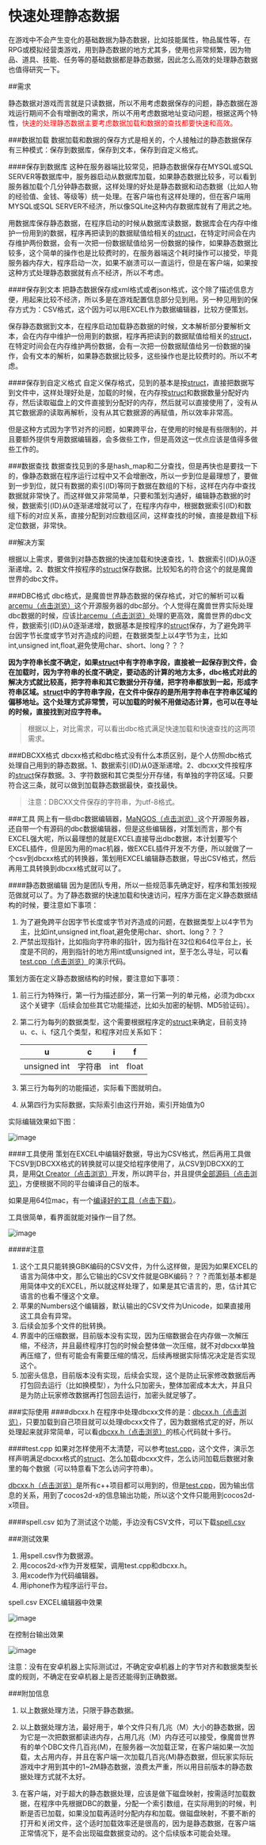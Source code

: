 # 快速处理静态数据

在游戏中不会产生变化的基础数据为静态数据，比如技能属性，物品属性等，在RPG或模拟经营类游戏，用到静态数据的地方尤其多，使用也非常频繁，因为物品、道具、技能、任务等的基础数据都是静态数据，因此怎么高效的处理静态数据也值得研究一下。

##需求

静态数据对游戏而言就是只读数据，所以不用考虑数据保存的问题，静态数据在游戏运行期间不会有增删改的需求，所以不用考虑数据地址变动问题，根据这两个特性，<font color="red">快速的处理静态数据主要考虑数据加载和数据的查找都要快速和高效。</font>

###数据加载
数据加载和数据的保存方式是相关的，个人接触过的静态数据保存有三种模式：保存到数据库，保存到文本，保存到自定义格式。

####保存到数据库
这种在服务器端比较常见，把静态数据保存在MYSQL或SQL SERVER等数据库中，服务器启动从数据库加载，如果静态数据比较多，可以看到服务器加载个几分钟静态数据，这样处理的好处是静态数据和动态数据（比如人物的经验值、金钱、等级等）统一处理。在客户端也有这样处理的，但在客户端用MYSQL或SQL SERVER不经济，所以像SQLite这种内存数据库就有了用武之地。

用数据库保存静态数据，在程序启动的时候从数据库读数据，数据库会在内存中维护一份用到的数据，程序再把读到的数据赋值给相关的[struct](http://baike.baidu.com/view/1534200.htm)，在特定时间会在内存维护两份数据，会有一次把一份数据赋值给另一份数据的操作，如果静态数据比较多，这个简单的操作也是比较费时的，在服务器端这个耗时操作可以接受，毕竟服务器内存大，程序启动一次，如果不崩溃可以一直运行，但是在客户端，如果按这种方式处理静态数据就有点不经济，所以不考虑。

####保存到文本
把静态数据保存成xml格式或者json格式，这个除了描述信息方便，用起来比较不经济，所以多是在游戏配置信息部分见到用。另一种见用到的保存方式为：CSV格式，这个因为可以用EXCEL作为数据编辑器，比较方便策划。

保存静态数据到文本，在程序启动加载静态数据的时候，文本解析部分要解析文本，会在内存中维护一份用到的数据，程序再把读到的数据赋值给相关的[struct](http://baike.baidu.com/view/1534200.htm)，在特定时间会在内存维护两份数据，会有一次把一份数据赋值给另一份数据的操作，会有文本的解析，如果静态数据比较多，这些操作也是比较费时的。所以不考虑。

####保存到自定义格式
自定义保存格式，见到的基本是按[struct](http://baike.baidu.com/view/1534200.htm)，直接把数据写到文件中，这样处理好处是，加载的时候，在内存按[struct](http://baike.baidu.com/view/1534200.htm)和数据数量分配好内存，然后读取磁盘上的文件直接到分配好的内存，然后就可以直接使用了，没有从其它数据源的读取再解析，没有从其它数据源的再赋值，所以效率非常高。

但是这种方式因为字节对齐的问题，如果跨平台，在使用的时候是有些限制的，并且要额外提供专用数据编辑器，会多做些工作，但是高效这一优点应该是值得多做些工作的。

###数据查找
数据查找见到的多是hash_map和二分查找，但是再快也是要找一下的，像静态数据在程序运行过程中又不会增删改，所以一步到位是最理想了，要做到一步到位，就只有数据的索引(ID)等同于数据在数组的下标，这样在内存中查找数据就非常快了。而这样做又非常简单，只要和策划沟通好，编辑静态数据的时候，数据索引(ID)从0逐渐递增就可以了，在程序内存中，根据数据索引(ID)和数组下标的对应关系，直接分配到对应数组区间，这样查找的时候，直接是数组下标定位数据，非常快。

##解决方案

根据以上需求，要做到对静态数据的快速加载和快速查找，1、数据索引(ID)从0逐渐递增。2、数据文件按程序的[struct](http://baike.baidu.com/view/1534200.htm)保存数据。比较知名的符合这个的就是魔兽世界的dbc文件。

###DBC格式
dbc格式，是魔兽世界静态数据的保存格式，对它的解析可以看[arcemu（点击浏览）](https://github.com/arcemu/arcemu)这个开源服务器的dbc部分。个人觉得在魔兽世界实际处理dbc数据的时候，应该比[arcemu（点击浏览）](https://github.com/arcemu/arcemu)处理的更高效，魔兽世界的dbc文件，数据索引(ID)从0逐渐递增，数据基本是按程序的[struct](http://baike.baidu.com/view/1534200.htm)保存，为了避免跨平台因字节长度或字节对齐造成的问题，在数据类型上以4字节为主，比如int,unsigned int,float,避免使用char、short、long？？？

**因为字符串长度不确定，如果[struct](http://baike.baidu.com/view/1534200.htm)中有字符串字段，直接被一起保存到文件，会在加载时，因为字符串的长度不确定，要动态的计算的地方太多，dbc格式对此的解决方式就比较高，把字符串和其它数据分开存储，把字符串都放到一起，形成字符串区域。[struct](http://baike.baidu.com/view/1534200.htm)中的字符串字段，在文件中保存的是所用字符串在字符串区域的偏移地址。这个处理方式非常赞，可以加载的时候不用做动态计算，也可以在寻址的时候，直接找到对应字符串。**

> 根据以上，对比需求，可以看出dbc格式满足快速加载和快速查找的这两项需求。

###DBCXX格式
dbcxx格式和dbc格式没有什么本质区别，是个人仿照dbc格式处理自己用到的静态数据。1、数据索引(ID)从0逐渐递增。2、dbcxx文件按程序的[struct](http://baike.baidu.com/view/1534200.htm)保存数据。3、字符数据和其它类型分开存储，有单独的字符区域。只要符合这三条，就可以做到加载静态数据最快，查找最快。

> 注意：DBCXX文件保存的字符串，为utf-8格式。

###工具
网上有一些dbc数据编辑器，[MaNGOS（点击浏览）](https://github.com/mangos)这个开源服务器，还自带一个有源码的dbc数据编辑器，但是这些编辑器，对策划而言，那个有EXCEL强大呢，所以最理想的就是EXCEL直接导出dbc数据，本计划要写个EXCEL插件，但是因为用的mac机器，做EXCEL插件开发不方便，所以就做了一个csv到dbcxx格式的转换器，策划用EXCEL编辑静态数据，导出CSV格式，然后再用工具转换到dbcxx格式就可以了。

####静态数据编辑
因为是团队专用，所以一些规范事先确定好，程序和策划按规范做就可以了。为了静态数据的快速加载和快速访问，程序方面在定义静态数据结构的时候，要注意如下事项：

1. 为了避免跨平台因字节长度或字节对齐造成的问题，在数据类型上以4字节为主，比如int,unsigned int,float,避免使用char、short、long？？？
2. 严禁出现指针，比如指向字符串的指针，因为指针在32位和64位平台上，长度是不同的，用到指针的地方用int或unsigned int，至于怎么寻址，可以看[test.cpp（点击浏览）](https://github.com/sunjianhua/dbcxx/blob/master/test.cpp)的演示代码。

策划方面在定义静态数据结构的时候，要注意如下事项：

1. 前三行为特殊行，第一行为描述部分，第一行第一列的单元格，必须为dbcxx这个关键字（后续会加些其它功能描述，比如头加密的秘钥、MD5验证码）。

2. 第二行为每列的数据类型，这个需要根据程序定的[struct](http://baike.baidu.com/view/1534200.htm)来确定，目前支持u、c、i、f这几个类型，和程序对应关系如下： 

	|u | c | i | f|
	|----|----|----|----|
	|unsigned int| 字符串 | int | float|

3. 第三行为每列的功能描述，实际看下图就明白。
4. 从第四行为实际数据，实际索引由这行开始，索引开始值为0

实际编辑效果如下图：

![image](README/1.png)

####工具使用
策划在EXCEL中编辑好数据，导出为CSV格式，然后再用工具做下CSV到DBCXX格式的转换就可以提交给程序使用了，从CSV到DBCXX的工具，是用[Qt Creator（点击浏览）](http://qt-project.org/)开发，所以跨平台，并且提供[全部源码（点击浏览）](https://github.com/sunjianhua/dbcxx/tree/master/DBCEX/DBCEX)，方便根据不同的平台编译自己的版本。

如果是用64位mac，有一个[编译好的工具（点击下载）](https://github.com/sunjianhua/dbcxx/releases/download/1.0/DBCEX.zip)。

工具很简单，看界面就能对操作一目了然。

![image](README/2.png)

#####注意
1. 这个工具只能转换GBK编码的CSV文件，为什么这样做，是因为如果EXCEL的语言为简体中文，那么它输出的CSV文件就是GBK编码？？？而策划基本都是用简体中文的EXCEL，所以就这样处理了，如果是其它语言的，恩，估计其它语言的也看不懂这个文章。
2. 苹果的Numbers这个编辑器，默认输出的CSV文件为Unicode，如果直接用这工具会有异常。
3. 后续会加多个文件的批转换。
4. 界面中的压缩数据，目前版本没有实现，因为压缩数据会在内存做一次解压缩，不经济，并且最终程序打包的时候会整体做一次压缩，就不对dbcxx单独再压缩了，但有可能会有需要压缩的情况，后续再根据实际情况决定是否实现这个。
5. 加密头信息，目前版本没有实现，后续会实现，这个是防止玩家修改数据后再打包回去运行（比如换模型），为什么只加密头，整体加密成本太大，并且只是为防止玩家修改数据再打包回去运行，加密头就足够了。

###实际使用
####dbcxx.h
在程序中处理dbcxx文件的是：[dbcxx.h（点击浏览）](https://github.com/sunjianhua/dbcxx/blob/master/dbcxx.h)，只要加载到自己项目就可以处理dbcxx文件了，因为数据格式定的好，所以处理起来就非常简单，可以看[dbcxx.h（点击浏览）](https://github.com/sunjianhua/dbcxx/blob/master/dbcxx.h)的核心代码就十多行。

####test.cpp
如果对怎样使用不太清楚，可以参考[test.cpp](https://github.com/sunjianhua/dbcxx/blob/master/test.cpp)，这个文件，演示怎样声明满足dbcxx格式的[struct](http://baike.baidu.com/view/1534200.htm)、怎么加载dbcxx文件，怎么访问加载后数据对象里的每个数据（可以特意看下怎么访问字符串）。

[dbcxx.h（点击浏览）](https://github.com/sunjianhua/dbcxx/blob/master/dbcxx.h)是所有c++项目都可以用到的，但是[test.cpp](https://github.com/sunjianhua/dbcxx/blob/master/test.cpp)，因为输出信息的关系，用到了cocos2d-x的信息输出功能，所以这个文件只能用到cocos2d-x项目。

####spell.csv
如为了测试这个功能，手边没有CSV文件，可以下载[spell.csv](https://github.com/sunjianhua/dbcxx/blob/master/spell.csv)

###测试效果
1. 用spell.csv作为数据源。 
2. 用cocos2d-x作为开发框架，调用test.cpp和dbcxx.h。
3. 用xcode作为代码编辑器。
4. 用iphone作为程序运行平台。

spell.csv EXCEL编辑器中效果

![image](README/1.png)

在控制台输出效果

![image](README/3.png)

注意：没有在安卓机器上实际测试过，不确定安卓机器上的字节对齐和数据类型长度的规则，不确定在安卓机器上是否还能得到正确数据。

###附加信息
1. 以上数据处理方法，只限于静态数据。

2. 以上数据处理方法，最好用于，单个文件只有几兆（M）大小的静态数据，因为它是一次把数据都读进内存，占用几兆（M）内存还可以接受，像魔兽世界有的单个DBC文件几百兆(M)，在服务器一次加载正常，在客户端如果一次加载，太占用内存，并且在客户端一次加载几百兆(M)静态数据，但玩家实际玩游戏中才用到其中的1~2M静态数据，浪费太严重，所以用目前版本的静态数据处理方式就不太好。

3. 在客户端，对于超大的静态数据处理，应该是做下磁盘映射，按需适时加载数据，在程序中先根据DBC的数量，分配一个索引数组，在实际用到的时候，判断是否已加载，如果没加载再适时分配内存和加载。做磁盘映射，不要不断的打开和关闭文件，这个适时加载效率还是很高的，因为是静态数据，在客户端正常情况下，是不会出现磁盘数据变动的。这个后续版本可能会处理。

